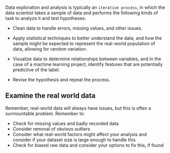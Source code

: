Data exploration and analysis is typically an `iterative process`, in which the data scientist takes a sample of data and performs the following kinds of task to analyze it and test hypotheses:

- Clean data to handle errors, missing values, and other issues.

- Apply statistical techniques to better understand the data, and how the sample might be expected to represent the real-world population of data, allowing for random variation.

- Visualize data to determine relationships between variables, and in the case of a machine learning project, identify features that are potentially predictive of the label.

- Revise the hypothesis and repeat the process.

## Examine the real world data
Remember, real-world data will always have issues, but this is often a surmountable problem. Remember to:
- Check for missing values and badly recorded data
- Consider removal of obvious outliers
- Consider what real-world factors might affect your analysis and consider if your dataset size is large enough to handle this
- Check for biased raw data and consider your options to fix this, if found
